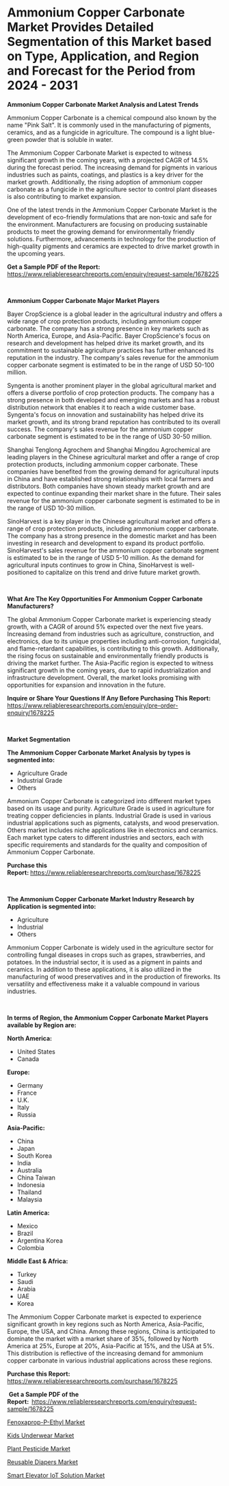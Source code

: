 <p><h1>Ammonium Copper Carbonate Market Provides Detailed Segmentation of this Market based on Type, Application, and Region and Forecast for the Period from 2024 - 2031</h1></p><p><strong>Ammonium Copper Carbonate Market Analysis and Latest Trends</strong></p>
<p><p>Ammonium Copper Carbonate is a chemical compound also known by the name "Pink Salt". It is commonly used in the manufacturing of pigments, ceramics, and as a fungicide in agriculture. The compound is a light blue-green powder that is soluble in water.</p><p>The Ammonium Copper Carbonate Market is expected to witness significant growth in the coming years, with a projected CAGR of 14.5% during the forecast period. The increasing demand for pigments in various industries such as paints, coatings, and plastics is a key driver for the market growth. Additionally, the rising adoption of ammonium copper carbonate as a fungicide in the agriculture sector to control plant diseases is also contributing to market expansion.</p><p>One of the latest trends in the Ammonium Copper Carbonate Market is the development of eco-friendly formulations that are non-toxic and safe for the environment. Manufacturers are focusing on producing sustainable products to meet the growing demand for environmentally friendly solutions. Furthermore, advancements in technology for the production of high-quality pigments and ceramics are expected to drive market growth in the upcoming years.</p></p>
<p><strong>Get a Sample PDF of the Report:&nbsp;</strong> <a href="https://www.reliableresearchreports.com/enquiry/request-sample/1678225">https://www.reliableresearchreports.com/enquiry/request-sample/1678225</a></p>
<p>&nbsp;</p>
<p><strong>Ammonium Copper Carbonate Major Market Players</strong></p>
<p><p>Bayer CropScience is a global leader in the agricultural industry and offers a wide range of crop protection products, including ammonium copper carbonate. The company has a strong presence in key markets such as North America, Europe, and Asia-Pacific. Bayer CropScience's focus on research and development has helped drive its market growth, and its commitment to sustainable agriculture practices has further enhanced its reputation in the industry. The company's sales revenue for the ammonium copper carbonate segment is estimated to be in the range of USD 50-100 million.</p><p>Syngenta is another prominent player in the global agricultural market and offers a diverse portfolio of crop protection products. The company has a strong presence in both developed and emerging markets and has a robust distribution network that enables it to reach a wide customer base. Syngenta's focus on innovation and sustainability has helped drive its market growth, and its strong brand reputation has contributed to its overall success. The company's sales revenue for the ammonium copper carbonate segment is estimated to be in the range of USD 30-50 million.</p><p>Shanghai Tenglong Agrochem and Shanghai Mingdou Agrochemical are leading players in the Chinese agricultural market and offer a range of crop protection products, including ammonium copper carbonate. These companies have benefited from the growing demand for agricultural inputs in China and have established strong relationships with local farmers and distributors. Both companies have shown steady market growth and are expected to continue expanding their market share in the future. Their sales revenue for the ammonium copper carbonate segment is estimated to be in the range of USD 10-30 million.</p><p>SinoHarvest is a key player in the Chinese agricultural market and offers a range of crop protection products, including ammonium copper carbonate. The company has a strong presence in the domestic market and has been investing in research and development to expand its product portfolio. SinoHarvest's sales revenue for the ammonium copper carbonate segment is estimated to be in the range of USD 5-10 million. As the demand for agricultural inputs continues to grow in China, SinoHarvest is well-positioned to capitalize on this trend and drive future market growth.</p></p>
<p>&nbsp;</p>
<p><strong>What Are The Key Opportunities For Ammonium Copper Carbonate Manufacturers?</strong></p>
<p><p>The global Ammonium Copper Carbonate market is experiencing steady growth, with a CAGR of around 5% expected over the next five years. Increasing demand from industries such as agriculture, construction, and electronics, due to its unique properties including anti-corrosion, fungicidal, and flame-retardant capabilities, is contributing to this growth. Additionally, the rising focus on sustainable and environmentally friendly products is driving the market further. The Asia-Pacific region is expected to witness significant growth in the coming years, due to rapid industrialization and infrastructure development. Overall, the market looks promising with opportunities for expansion and innovation in the future.</p></p>
<p><strong>Inquire or Share Your Questions If Any Before Purchasing This Report:</strong> <a href="https://www.reliableresearchreports.com/enquiry/pre-order-enquiry/1678225">https://www.reliableresearchreports.com/enquiry/pre-order-enquiry/1678225</a></p>
<p>&nbsp;</p>
<p><strong>Market Segmentation</strong></p>
<p><strong>The Ammonium Copper Carbonate Market Analysis by types is segmented into:</strong></p>
<p><ul><li>Agriculture Grade</li><li>Industrial Grade</li><li>Others</li></ul></p>
<p><p>Ammonium Copper Carbonate is categorized into different market types based on its usage and purity. Agriculture Grade is used in agriculture for treating copper deficiencies in plants. Industrial Grade is used in various industrial applications such as pigments, catalysts, and wood preservation. Others market includes niche applications like in electronics and ceramics. Each market type caters to different industries and sectors, each with specific requirements and standards for the quality and composition of Ammonium Copper Carbonate.</p></p>
<p><strong>Purchase this Report:&nbsp;</strong><a href="https://www.reliableresearchreports.com/purchase/1678225">https://www.reliableresearchreports.com/purchase/1678225</a></p>
<p>&nbsp;</p>
<p><strong>The Ammonium Copper Carbonate Market Industry Research by Application is segmented into:</strong></p>
<p><ul><li>Agriculture</li><li>Industrial</li><li>Others</li></ul></p>
<p><p>Ammonium Copper Carbonate is widely used in the agriculture sector for controlling fungal diseases in crops such as grapes, strawberries, and potatoes. In the industrial sector, it is used as a pigment in paints and ceramics. In addition to these applications, it is also utilized in the manufacturing of wood preservatives and in the production of fireworks. Its versatility and effectiveness make it a valuable compound in various industries.</p></p>
<p>&nbsp;</p>
<p><strong>In terms of Region, the Ammonium Copper Carbonate Market Players available by Region are:</strong></p>
<p>
    <p> <strong> North America: </strong>
        <ul>
            <li>United States</li>
            <li>Canada</li>
        </ul>
        </p> 
    <p> <strong> Europe: </strong>
        <ul>
            <li>Germany</li>
            <li>France</li>
            <li>U.K.</li>
            <li>Italy</li>
            <li>Russia</li>
        </ul>
        </p> 
    <p> <strong> Asia-Pacific: </strong>
        <ul>
            <li>China</li>
            <li>Japan</li>
            <li>South Korea</li>
            <li>India</li>
            <li>Australia</li>
            <li>China Taiwan</li>
            <li>Indonesia</li>
            <li>Thailand</li>
            <li>Malaysia</li>
        </ul>
        </p> 
    <p> <strong> Latin America: </strong>
        <ul>
            <li>Mexico</li>
            <li>Brazil</li>
            <li>Argentina Korea</li>
            <li>Colombia</li>
        </ul>
        </p> 
    <p> <strong> Middle East & Africa: </strong>
        <ul>
            <li>Turkey</li>
            <li>Saudi</li>
            <li>Arabia</li>
            <li>UAE</li>
            <li>Korea</li>
        </ul>
    </p>
    </p>
<p><p>The Ammonium Copper Carbonate market is expected to experience significant growth in key regions such as North America, Asia-Pacific, Europe, the USA, and China. Among these regions, China is anticipated to dominate the market with a market share of 35%, followed by North America at 25%, Europe at 20%, Asia-Pacific at 15%, and the USA at 5%. This distribution is reflective of the increasing demand for ammonium copper carbonate in various industrial applications across these regions.</p></p>
<p><strong>Purchase this Report: </strong><a href="https://www.reliableresearchreports.com/purchase/1678225">https://www.reliableresearchreports.com/purchase/1678225</a></p>
<p>&nbsp;<strong>Get a Sample PDF of the Report:&nbsp;&nbsp;</strong><a href="https://www.reliableresearchreports.com/enquiry/request-sample/1678225">https://www.reliableresearchreports.com/enquiry/request-sample/1678225</a></p>
<p><strong></strong></p>
<p><p><a href="https://github.com/antony131rp/Market-Research-Report-List-2/blob/main/fenoxaprop-p-ethyl-market.md">Fenoxaprop-P-Ethyl Market</a></p><p><a href="https://issuu.com/reportprime-2/docs/kids-underwear-market-size-2030.pptx">Kids Underwear Market</a></p><p><a href="https://github.com/ChiragRP21/Market-Research-Report-List-3/blob/main/plant-pesticide-market.md">Plant Pesticide Market</a></p><p><a href="https://issuu.com/reportprime-2/docs/reusable-diapers-market-size-2030.pptx">Reusable Diapers Market</a></p><p><a href="https://medium.com/@vanessachurchill767/smart-elevator-iot-solution-market-size-cagr-trends-2024-2030-ddb311274761">Smart Elevator IoT Solution Market</a></p></p>